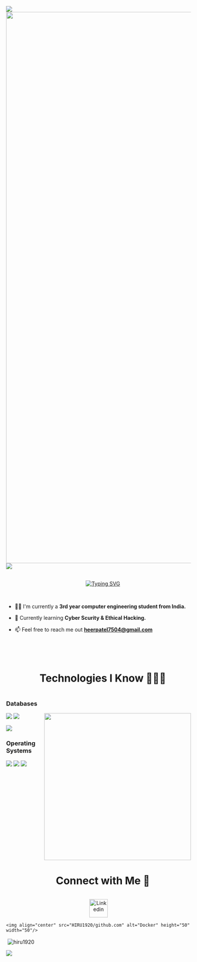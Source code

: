 <img src="https://user-images.githubusercontent.com/74038190/212284100-561aa473-3905-4a80-b561-0d28506553ee.gif" width="full">
<br>
<img src="https://user-images.githubusercontent.com/74038190/225813708-98b745f2-7d22-48cf-9150-083f1b00d6c9.gif" width="1500">
<br>
<img src="https://user-images.githubusercontent.com/74038190/212284100-561aa473-3905-4a80-b561-0d28506553ee.gif" width="full">
<br>
<br>

<div id="user-content-toc">
  <ul align="center">
    <a href="https://git.io/typing-svg"><img src="https://readme-typing-svg.herokuapp.com?font=monospace&pause=500&center=true&width=435&color=0096FF&size=35&lines=Hi!+there,+I+am+Hir" alt="Typing SVG" /></a>
  </ul>
</div>

<br>

- 🧑‍🎓 I'm currently a **3rd year computer engineering student from India.**
  
- 🌱 Currently learning **Cyber Scurity & Ethical Hacking.**
  
- 📫 Feel free to reach me out **heerpatel7504@gmail.com**

<br>



<br>

<div id="user-content-toc" align="center">
  <ul align="center">
    <summary><h1 style="display: inline-block">Technologies I Know 👨🏻‍💻</h1></summary>
  </ul>
</div>

### Databases

<img src="https://user-images.githubusercontent.com/74038190/218265814-3084a4ba-809c-4135-afc0-8685d0f634b3.gif" width="400" align="right">
<p>
  <img src="https://img.shields.io/badge/SQLite-07405E?style=for-the-badge&logo=sqlite&logoColor=white" />
  <img src="https://img.shields.io/badge/MySQL-005C84?style=for-the-badge&logo=mysql&logoColor=white" />
</p
### UI Design Tools

<p>
  <img src="https://img.shields.io/badge/figma-%23F24E1E.svg?style=for-the-badge&logo=figma&logoColor=white" />
</p>

### Operating Systems

<p>
  <img src="https://img.shields.io/badge/Linux-FCC624?style=for-the-badge&logo=linux&logoColor=black" />
  <img src="https://img.shields.io/badge/Windows-0078D6?style=for-the-badge&logo=windows&logoColor=white" />
  <img src="https://img.shields.io/badge/Android-3DDC84?style=for-the-badge&logo=android&logoColor=white" />
</p>


<div id="user-content-toc" align="center">
  <ul align="center">
    <summary><h1 style="display: inline-block">Connect with Me 🤝</h1></summary>
  </ul>
</div>


<p align="center">

  <a href="https://www.linkedin.com/in/hir-patel-155608274/" target="_blank">
    <img align="center" src="https://user-images.githubusercontent.com/88904952/234979284-68c11d7f-1acc-4f0c-ac78-044e1037d7b0.png" alt="Linkedin" height="50" width="50"/>
  </a>
  
    <img align="center" src="HIRU1920/github.com" alt="Docker" height="50" width="50"/>
  </a>
</p>
<p>&nbsp;<img align="center" src="https://github-readme-stats.vercel.app/api?username=hiru1920&show_icons=true&locale=en" alt="hiru1920" /></p>




<div align="center">
  


</div>

<img src="https://user-images.githubusercontent.com/74038190/212284100-561aa473-3905-4a80-b561-0d28506553ee.gif" width="full">
